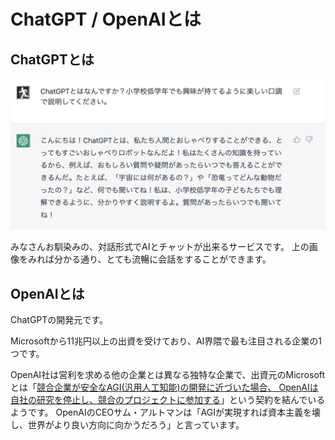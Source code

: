 # ChatGPT / OpenAIとは
## ChatGPTとは

![](ChatGPTの例.png)

みなさんお馴染みの、対話形式でAIとチャットが出来るサービスです。
上の画像をみれば分かる通り、とても流暢に会話をすることができます。

## OpenAIとは

ChatGPTの開発元です。

Microsoftから11兆円以上の出資を受けており、AI界隈で最も注目される企業の1つです。

OpenAI社は営利を求める他の企業とは異なる独特な企業で、出資元のMicrosoftとは「[競合企業が安全なAGI(汎用人工知能)の開発に近づいた場合、
OpenAIは自社の研究を停止し、競合のプロジェクトに参加する](https://forbesjapan.com/articles/detail/60677/page3)」という契約を結んでいるようです。
OpenAIのCEOサム・アルトマンは「AGIが実現すれば資本主義を壊し、世界がより良い方向に向かうだろう」と言っています。
